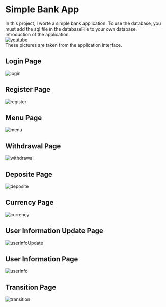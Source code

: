 # Simple Bank App
In this project, I worte a simple bank application. To use the database, you must add the sql file in the databaseFile to your own database.<br/>
Introduction of the application.<br/>
[![youtube](http://img.youtube.com/vi/gKbP8uBttvc/0.jpg)](http://www.youtube.com/watch?v=gKbP8uBttvc)
<br/> These pictures are taken from the application interface.

## Login Page
![login](https://user-images.githubusercontent.com/90919011/220742054-f42adf7c-2100-42c8-99b4-6f83e3013da0.png)
## Register Page
![register](https://user-images.githubusercontent.com/90919011/220742191-60662ff1-15f6-4fb7-9cb7-25ca6f0ea961.png)
## Menu Page
![menu](https://user-images.githubusercontent.com/90919011/220742419-7313a787-c52b-4bb8-b3de-f9ec68f7c3f4.png)
## Withdrawal Page
![withdrawal](https://user-images.githubusercontent.com/90919011/220742486-ab7e78f4-3c89-44d6-be97-8a1ed340d609.png)
## Deposite Page
![deposite](https://user-images.githubusercontent.com/90919011/220742585-f471efc6-0c22-488f-95a3-f62a5976f6c7.png)
## Currency Page
![currency](https://user-images.githubusercontent.com/90919011/220742659-38d95b9c-ac62-436f-86dc-375e24f8b376.png)
## User Information Update Page
![userInfoUpdate](https://user-images.githubusercontent.com/90919011/220742727-e2361faa-ad1c-444e-bfbd-824642a5befc.png)
## User Information Page
![userInfo](https://user-images.githubusercontent.com/90919011/220742803-d9b0bf7f-bc90-4341-9791-3c4717bfa0ca.png)
## Transition Page
![transition](https://user-images.githubusercontent.com/90919011/220742889-2d436932-b6af-4d5e-9748-ec1989a0dc1e.png)
